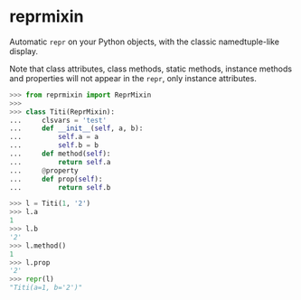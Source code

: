 # reprmixin

Automatic `repr` on your Python objects, with the classic namedtuple-like display.

Note that class attributes, class methods, static methods, instance methods and properties will not appear in the `repr`, only instance attributes.

```python
>>> from reprmixin import ReprMixin
>>>
>>> class Titi(ReprMixin):
...     clsvars = 'test'
...     def __init__(self, a, b):
...         self.a = a
...         self.b = b
...     def method(self):
...         return self.a
...     @property
...     def prop(self):
...         return self.b

>>> l = Titi(1, '2')
>>> l.a
1
>>> l.b
'2'
>>> l.method()
1
>>> l.prop
'2'
>>> repr(l)
"Titi(a=1, b='2')"

```

